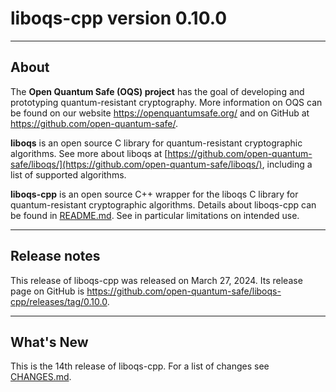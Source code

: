 # liboqs-cpp version 0.10.0

---

## About

The **Open Quantum Safe (OQS) project** has the goal of developing and
prototyping quantum-resistant cryptography. More information on OQS can be
found on our website https://openquantumsafe.org/ and on GitHub at
https://github.com/open-quantum-safe/.

**liboqs** is an open source C library for quantum-resistant cryptographic
algorithms. See more about liboqs at
[https://github.com/open-quantum-safe/liboqs/](https://github.com/open-quantum-safe/liboqs/),
including a list of supported algorithms.

**liboqs-cpp** is an open source C++ wrapper for the liboqs C library for
quantum-resistant cryptographic algorithms. Details about liboqs-cpp can be
found in
[README.md](https://github.com/open-quantum-safe/liboqs-cpp/blob/main/README.md).
See in particular limitations on intended use.

---

## Release notes

This release of liboqs-cpp was released on March 27, 2024. Its release page
on GitHub is
https://github.com/open-quantum-safe/liboqs-cpp/releases/tag/0.10.0.

---

## What's New

This is the 14th release of liboqs-cpp. For a list of changes see
[CHANGES.md](https://github.com/open-quantum-safe/liboqs-cpp/blob/main/CHANGES.md).
